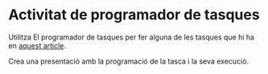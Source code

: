 # Activitat de programador de tasques

Utilitza El programador de tasques per fer alguna de les tasques que hi ha en [aquest article](https://www.maketecheasier.com/schedule-tasks-windows/).

Crea una presentació amb la programació de la tasca i la seva execució.
